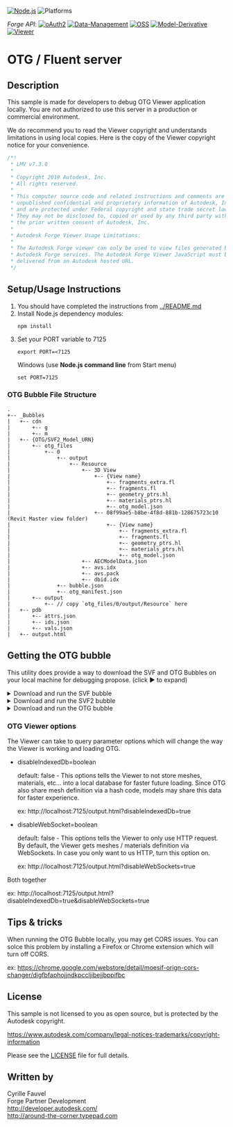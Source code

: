 [![Node.js](https://img.shields.io/badge/Node.js-10.16.0-blue.svg)](https://nodejs.org/)
![Platforms](https://img.shields.io/badge/platform-windows%20%7C%20osx%20%7C%20linux-lightgray.svg)

*Forge API*:
[![oAuth2](https://img.shields.io/badge/oAuth2-v1-green.svg)](http://developer-autodesk.github.io/)
[![Data-Management](https://img.shields.io/badge/Data%20Management-v1-green.svg)](http://developer-autodesk.github.io/)
[![OSS](https://img.shields.io/badge/OSS-v2-green.svg)](http://developer-autodesk.github.io/)
[![Model-Derivative](https://img.shields.io/badge/Model%20Derivative-v2-green.svg)](http://developer-autodesk.github.io/)
[![Viewer](https://img.shields.io/badge/Forge%20Viewer-v7.3-green.svg)](http://developer-autodesk.github.io/)


# OTG / Fluent server


## Description

This sample is made for developers to debug OTG Viewer application locally. You are not authorized to use this server in a production or commercial environment.

We do recommend you to read the Viewer copyright and understands limitations in using local copies. Here is the copy of the Viewer copyright notice for your convenience.

```javascript
/*!
 * LMV v7.3.0
 * 
 * Copyright 2019 Autodesk, Inc.
 * All rights reserved.
 * 
 * This computer source code and related instructions and comments are the
 * unpublished confidential and proprietary information of Autodesk, Inc.
 * and are protected under Federal copyright and state trade secret law.
 * They may not be disclosed to, copied or used by any third party without
 * the prior written consent of Autodesk, Inc.
 * 
 * Autodesk Forge Viewer Usage Limitations:
 * 
 * The Autodesk Forge viewer can only be used to view files generated by
 * Autodesk Forge services. The Autodesk Forge Viewer JavaScript must be
 * delivered from an Autodesk hosted URL.
 */
```

## Setup/Usage Instructions

  1. You should have completed the instructions from [../README.md](../README.md)
  2. Install Node.js dependency modules:<br />
     ```
     npm install
     ```
  3. Set your PORT variable to 7125
     ```
     export PORT=<7125
     ```
     Windows (use <b>Node.js command line</b> from Start menu)
     ```
     set PORT=7125
     ```

### OTG Bubble File Structure

```
.
+-- _Bubbles
|   +-- cdn
|       +-- g
|       +-- m
|   +-- {OTG/SVF2_Model_URN}
|       +-- otg_files
|           +-- 0
|               +-- output
|                   +-- Resource
|                       +-- 3D View
|                           +-- {View name}
|                               +-- fragments_extra.fl
|                               +-- fragments.fl
|                               +-- geometry_ptrs.hl
|                               +-- materials_ptrs.hl
|                               +-- otg_model.json
|                           +-- 08f99ae5-b8be-4f8d-881b-128675723c10 (Revit Master view folder)
|                               +-- {View name}
|                                   +-- fragments_extra.fl
|                                   +-- fragments.fl
|                                   +-- geometry_ptrs.hl
|                                   +-- materials_ptrs.hl
|                                   +-- otg_model.json
|                       +-- AECModelData.json
|                       +-- avs.idx
|                       +-- avs.pack
|                       +-- dbid.idx
|               +-- bubble.json
|               +-- otg_manifest.json
|       +-- output
|           +-- // copy `otg_files/0/output/Resource` here
|   +-- pdb
|       +-- attrs.json
|       +-- ids.json
|       +-- vals.json
|   +-- output.html
```

## Getting the OTG bubble

This utility does provide a way to download the SVF and OTG Bubbles on your local machine for debugging propose. (click &#9658; to expand)

<details>
   <summary>Download and run the SVF bubble</summary>

   ```bash
   # Do authorization/authentication.
   node forge.js 3legged auto

   # Get the list of Hubs.
   node forge.js hubs

   # Get the list of projects.
   node forge.js projects $MyHubID

   # Get the Project tree information.
   node forge.js projects-tree $MyHubID $MyProjectID

   # Download the SVF Bubble
   node forge.js bubble $MyVersionID ./bubbles/MyPath

   # Create an HTML page with your local URN
   node forge.js html /MyPath/bubble.json ./bubbles/output.html

   # Start local server and load the HTML page.
   open http://localhost:$PORT/output.html & http-server ./bubbles/
   ```

</details>

<details>
   <summary>Download and run the SVF2 bubble</summary>

   ``` bash
   # Do authorization/authentication.
   node forge.js 2legged

   # Get the list of Hubs.
   node forge.js buckets-create mybucket persistent
   node forge.js buckets-current mybucket

   # Upload and translate a file
   node forge.js objects-put myfile.rvt
   node forge.js objects-translate myfile.rvt --svf2 # copy the URN for later use
   node forge.js objects-status myfile.rvt # here run multiple time until it says it completed successfully

   # Download the SVF2 Bubble
   node forge.js bubble myurn ./bubbles/MyPath --svf2

   # Create an HTML page with your local URN
   node forge.js html http://localhost:7124/0/bubble.json ./bubbles/output.html

   # Start local server and load the HTML page.
   open http://localhost:7124/output.html & PORT=7124 & node fluent-server/start.js ./bubbles/
   ```

</details>

<details>
   <summary>Download and run the OTG bubble</summary>

   ``` bash
   # Do authorization/authentication.
   node forge.js 3legged auto

   # Get the list of Hubs.
   node forge.js hubs

   # Get the list of projects.
   node forge.js projects $hubid

   # Get the Project tree information.
   node forge.js projects-tree $hubid $projectid

   # Download the SVF Bubble
   node forge.js bubble $versionid ./bubbles/MyPath --otg

   # Create an HTML page with your local URN
   node forge.js html /MyPath/$VERSION_NUMBER/bubble.json ./bubbles/output.html

   # Start local server and load the HTML page.
   open http://localhost:7124/output.html & PORT=7124 & node fluent-server/start.js ./bubbles/
   ```

</details>

### OTG Viewer options

The Viewer can take to query parameter options which will change the way the Viewer is working and loading OTG.

* disableIndexedDb=boolean

  default: false - This options tells the Viewer to not store meshes, materials, etc... into a local database for faster future loading. Since OTG also share mesh definition via a hash code, models may share this data for faster experience.

  ex: http://localhost:7125/output.html?disableIndexedDb=true

* disableWebSocket=boolean

  default: false - This options tells the Viewer to only use HTTP request. By default, the Viewer gets meshes / materials definition via WebSockets. In case you only want to us HTTP, turn this option on.

  ex: http://localhost:7125/output.html?disableWebSockets=true

Both together

ex: http://localhost:7125/output.html?disableIndexedDb=true&disableWebSockets=true

## Tips & tricks

When running the OTG Bubble locally, you may get CORS issues. You can solce this problem by installing a Firefox or Chrome extension which will turn off CORS.

ex: https://chrome.google.com/webstore/detail/moesif-orign-cors-changer/digfbfaphojjndkpccljibejjbppifbc

## License

This sample is not licensed to you as open source, but is protected by the Autodesk copyright.

https://www.autodesk.com/company/legal-notices-trademarks/copyright-information

Please see the [LICENSE](LICENSE) file for full details.

## Written by

Cyrille Fauvel <br />
Forge Partner Development <br />
http://developer.autodesk.com/ <br />
http://around-the-corner.typepad.com <br />

